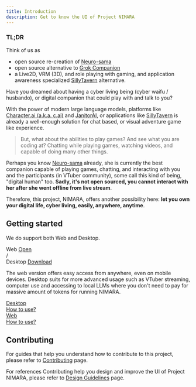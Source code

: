```yaml
---
title: Introduction
description: Get to know the UI of Project NIMARA
---
```


### TL;DR

Think of us as

- open source re-creation of [Neuro-sama](https://www.youtube.com/@Neurosama)
- open source alternative to [Grok Companion](https://news.ycombinator.com/item?id=44566355)
- a Live2D, VRM (3D), and role playing with gaming, and application
awareness specialized [SillyTavern](https://github.com/SillyTavern/SillyTavern)
alternative.

Have you dreamed about having a cyber living being (cyber waifu / husbando),
or digital companion that could play with and talk to you?

With the power of modern large language models, platforms like
[Character.ai (a.k.a. c.ai)](https://character.ai) and
[JanitorAI](https://janitorai.com/), or applications like
[SillyTavern](https://github.com/SillyTavern/SillyTavern) is already a well-enough
solution for chat based, or visual adventure game like experience.

> But, what about the abilities to play games? And see what you are coding
> at? Chatting while playing games, watching videos, and capable of doing many
> other things.

Perhaps you know [Neuro-sama](https://www.youtube.com/@Neurosama) already, she is
currently the best companion capable of playing games, chatting, and interacting
with you and the participants (in VTuber community), some call this kind of being,
"digital human" too. **Sadly, it's not open sourced, you cannot interact with her after she went offline from live stream**.

Therefore, this project, NIMARA, offers another possibility here:
**let you own your digital life, cyber living, easily, anywhere, anytime**.

## Getting started

We do support both Web and Desktop.

<div flex gap-2 w-full justify-center text-xl>
  <div w-full flex flex-col items-center gap-2 border="2 solid gray-500/10" rounded-lg px-2 pt-6 pb-4>
    <div flex items-center gap-2 text-5xl>
      <div i-lucide:app-window />
    </div>
    <span>Web</span>
    <a href="https://nimara.moeru.ai/" target="_blank" decoration-none class="text-primary-900 dark:text-primary-400 text-base not-prose bg-primary-400/10 dark:bg-primary-600/10 block px-4 py-2 rounded-lg active:scale-95 transition-all duration-200 ease-in-out">
      Open
    </a>
  </div>
  <div w-full flex flex-col items-center gap-2 border="2 solid gray-500/10" rounded-lg px-2 pt-6 pb-4>
    <div flex items-center gap-2 text-5xl>
      <div i-lucide:laptop />
      /
      <div i-lucide:computer />
    </div>
    <span>Desktop</span>
    <a href="https://github.com/moeru-ai/nimara/releases/latest" target="_blank" decoration-none class="text-primary-900 dark:text-primary-400 text-base not-prose bg-primary-400/10 dark:bg-primary-600/10 block px-4 py-2 rounded-lg active:scale-95 transition-all duration-200 ease-in-out">
      Download
    </a>
  </div>
</div>

The web version offers easy access from anywhere, even on mobile devices.
Desktop suits for more advanced usage such as VTuber streaming, computer use
and accessing to local LLMs where you don't need to pay for massive amount
of tokens for running NIMARA.

<div flex gap-2 w-full flex-col justify-center text-base>
  <a href="../overview/guide/tamagotchi/" w-full flex items-center gap-2 border="2 solid gray-500/10" rounded-lg px-4 py-2>
    <div w-full flex items-center gap-2>
      <div flex items-center gap-2 text-2xl>
        <div i-lucide:laptop />
      </div>
      <span>Desktop</span>
    </div>
    <div decoration-none class="text-gray-900 dark:text-gray-200 text-base not-prose rounded-lg active:scale-95 transition-all duration-200 ease-in-out text-nowrap">
      How to use?
    </div>
  </a>
  <a href="../overview/guide/web/" w-full flex items-center gap-2 border="2 solid gray-500/10" rounded-lg px-4 py-2>
    <div w-full flex items-center gap-2>
      <div flex items-center gap-2 text-2xl>
        <div i-lucide:app-window />
      </div>
      <span>Web</span>
    </div>
    <div class="text-gray-900 dark:text-gray-200 text-base not-prose rounded-lg active:scale-95 transition-all duration-200 ease-in-out text-nowrap">
      How to use?
    </div>
  </a>
</div>

## Contributing

For guides that help you understand how to contribute to this project, please refer to [Contributing](../overview/contributing/) page.

For references Contributing help you design and improve the UI of Project NIMARA, please refer to [Design Guidelines](../overview/contributing/design-guidelines/resources) page.
